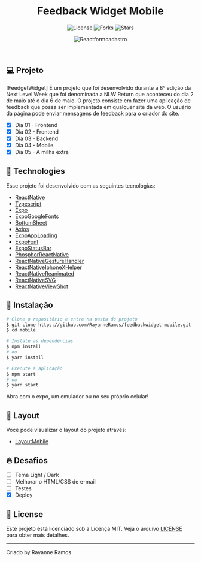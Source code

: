 <h1 align="center">
  Feedback Widget Mobile
</h1>

<p align="center">
  <img src="https://img.shields.io/badge/license-MIT-%23835afd" alt="License">
  <img src="https://img.shields.io/badge/forks-MIT-%23835afd" alt="Forks">
  <img src="https://img.shields.io/badge/stars-MIT-%23835afd" alt="Stars">
</p>

<p align="center">
  <img src="https://user-images.githubusercontent.com/43352880/170611129-8bf96396-6d41-4696-a489-6ddd61da026a.png" alt="Reactformcadastro">
</p>

<br>

## 💻 Projeto

[FeedgetWidget] É um projeto que foi desenvolvido durante a 8° edição da Next Level Week que foi denominada a NLW Return que aconteceu do dia 2 de maio até o dia 6 de maio. O projeto consiste em fazer uma aplicação de feedback que possa ser implementada em qualquer site da web. O usuário da página pode enviar mensagens de feedback para o criador do site.

 - [x] Dia 01 - Frontend
 - [x] Dia 02 - Frontend
 - [x] Dia 03 - Backend
 - [x] Dia 04 - Mobile
 - [x] Dia 05 - A milha extra

## 🧪 Technologies

Esse projeto foi desenvolvido com as seguintes tecnologias:

 - [ReactNative](https://reactnative.dev/)
 - [Typescript](https://www.typescriptlang.org/)
 - [Expo](https://expo.dev/)
 - [ExpoGoogleFonts](https://docs.expo.dev/guides/using-custom-fonts/)
 - [BottomSheet](https://github.com/gorhom/react-native-bottom-sheet)
 - [Axios](https://github.com/axios/axios)
 - [ExpoAppLoading](https://docs.expo.dev/versions/latest/sdk/app-loading/)
 - [ExpoFont](https://docs.expo.dev/guides/using-custom-fonts/)
 - [ExpoStatusBar](https://docs.expo.dev/versions/latest/sdk/status-bar/)
 - [PhosphorReactNative](https://www.npmjs.com/package/phosphor-react-native)
 - [ReactNativeGestureHandler](https://www.npmjs.com/package/react-native-gesture-handler)
 - [ReactNativeIphoneXHelper](https://www.npmjs.com/package/react-native-iphone-x-helper)
 - [ReactNativeReanimated](https://github.com/software-mansion/react-native-reanimated)
 - [ReactNativeSVG](https://github.com/react-native-svg/react-native-svg)
 - [ReactNativeViewShot](https://github.com/gre/react-native-view-shot)




## 🚀 Instalação

```bash
# Clone o repositório e entre na pasta do projeto
$ git clone https://github.com/RayanneRamos/feedbackwidget-mobile.git
$ cd mobile

# Instale as dependências
$ npm install
# ou
$ yarn install

# Execute a aplicação
$ npm start
# ou
$ yarn start
```

Abra com o expo, um emulador ou no seu próprio celular!

## 🔖 Layout

Você pode visualizar o layout do projeto através:

 - [LayoutMobile](https://www.figma.com/file/4OgcQfKrfG6zjASK6pKg1a/Feedback-Widget-(Community)?node-id=10%3A1638) 

## 🔥 Desafios
  - [ ] Tema Light / Dark
  - [ ] Melhorar o HTML/CSS de e-mail
  - [ ] Testes
  - [x] Deploy

## 📝 License

Este projeto está licenciado sob a Licença MIT. Veja o arquivo [LICENSE](LICENSE) para obter mais detalhes.

---

<p aling="center">Criado by Rayanne Ramos</p>
